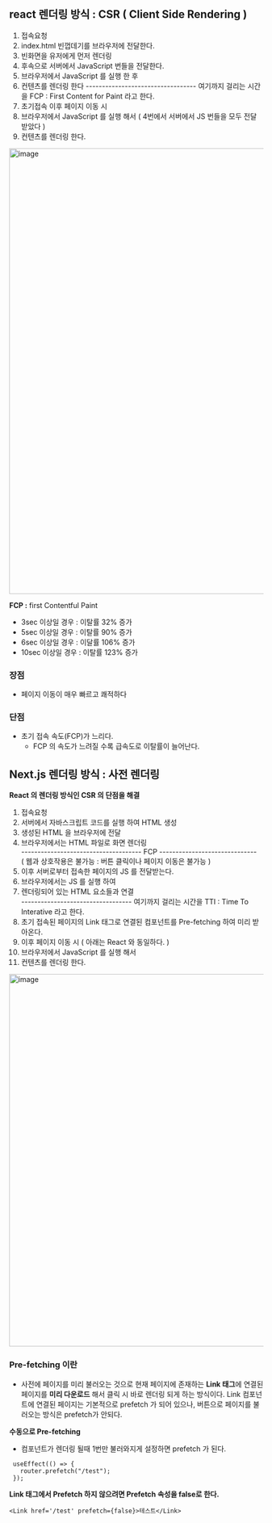 ## react 렌더링 방식 : CSR ( Client Side Rendering )
 1. 접속요청
 2. index.html 빈껍데기를 브라우저에 전달한다.
 3. 빈화면을 유저에게 먼저 렌더링
 4. 후속으로 서버에서 JavaScript 번들을 전달한다.
 5. 브라우저에서 JavaScript 를 실행 한 후
 6. 컨텐츠를 렌더링 한다 
 ---------------------------------- 여기까지 걸리는 시간을 FCP : First Content for Paint 라고 한다. 
 7. 초기접속 이후 페이지 이동 시
 8. 브라우저에서 JavaScript 를 실행 해서  ( 4번에서 서버에서 JS 번들을 모두 전달 받았다 )
 9. 컨텐츠를 렌더링 한다.

 <img width="1202" height="883" alt="image" src="https://github.com/user-attachments/assets/e3edd6c4-8b92-4d35-a652-6a3d76a278c4" />

**FCP :**
first Contentful Paint
- 3sec 이상일 경우 : 이탈률 32% 증가
- 5sec 이상일 경우 : 이탈률 90% 증가
- 6sec 이상일 경우 : 이달률 106% 증가
- 10sec 이상일 경우 : 이탈률 123% 증가 
 
### 장점

- 페이지 이동이 매우 빠르고 쾌적하다
  
### 단점

- 초기 접속 속도(FCP)가 느리다.
  - FCP 의 속도가 느려질 수록 급속도로 이탈률이 늘어난다.
 

## Next.js 렌더링 방식 : 사전 렌더링
**React 의 렌더링 방식인 CSR 의 단점을 해결**
 1. 접속요청
 2. 서버에서 자바스크립트 코드를 실행 하여 HTML 생성
 3. 생성된 HTML 을 브라우저에 전달
 4. 브라우저에서는 HTML 파일로 화면 렌더링   
------------------------------------- FCP ------------------------------   
     ( 웹과 상호작용은 불가능 : 버튼 클릭이나 페이지 이동은 불가능 )
 5. 이후 서버로부터 접속한 페이지의 JS 를 전달받는다.
 6. 브라우저에서는 JS 를 실행 하여 
 7. 렌더링되어 있는 HTML 요소들과 연결  
 ---------------------------------- 여기까지 걸리는 시간을 TTI : Time To Interative 라고 한다. 
 8. 초기 접속된 페이지의 Link 태그로 연결된 컴포넌트를 Pre-fetching 하여 미리 받아온다.
 9. 이후 페이지 이동 시 ( 아래는  React 와 동일하다. )
 10. 브라우저에서 JavaScript 를 실행 해서  
 11. 컨텐츠를 렌더링 한다.


<img width="1012" height="738" alt="image" src="https://github.com/user-attachments/assets/21da9ea6-962a-4236-9e91-166710022c64" />

### Pre-fetching 이란
- 사전에 페이지를 미리 불러오는 것으로 현재 페이지에 존재하는 **Link 태그**에 연결된 페이지를 **미리 다운로드** 해서 클릭 시 바로 렌더링 되게 하는 방식이다. Link 컴포넌트에 연결된 페이지는 기본적으로 prefetch 가 되어 있으나, 버튼으로 페이지를 불러오는 방식은 prefetch가 안되다.

**수동으로 Pre-fetching**   
- 컴포넌트가 렌더링 될때 1번만 불러와지게 설정하면 prefetch 가 된다.
 ```
  useEffect(() => {
    router.prefetch("/test");
  });
  ```
**Link 태그에서 Prefetch 하지 않으려면 Prefetch 속성을 false로 한다.**
```
<Link href='/test' prefetch={false}>테스트</Link>
```
